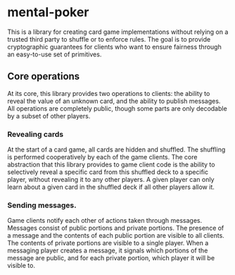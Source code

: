 # mental-poker

This is a library for creating card game implementations without relying on a
trusted third party to shuffle or to enforce rules. The goal is to provide
cryptographic guarantees for clients who want to ensure fairness through an
easy-to-use set of primitives.

## Core operations

At its core, this library provides two operations to clients: the ability to
reveal the value of an unknown card, and the ability to publish messages. All
operations are completely public, though some parts are only decodable by a
subset of other players.

### Revealing cards

At the start of a card game, all cards are hidden and shuffled. The shuffling is
performed cooperatively by each of the game clients. The core abstraction that
this library provides to game client code is the ability to selectively reveal a
specific card from this shuffled deck to a specific player, without revealing it
to any other players. A given player can only learn about a given card in the
shuffled deck if all other players allow it.

### Sending messages.

Game clients notify each other of actions taken through messages. Messages
consist of public portions and private portions. The presence of a message and
the contents of each public portion are visible to all clients. The contents of
private portions are visible to a single player. When a messaging player creates
a message, it signals which portions of the message are public, and for each
private portion, which player it will be visible to.